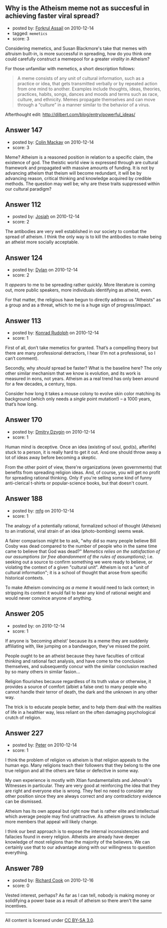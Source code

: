 ## Why is the Atheism meme not as succesful in achieving faster viral spread?

- posted by: [Forkrul Assail](https://stackexchange.com/users/-1/86-forkrul-assail) on 2010-12-14
- tagged: `memetics`
- score: 3

Considering memetics, and Susan Blackmore's take that memes with altruism built-in, is more successful in spreading, how do you think one could carefully construct a memepool for a greater *virality* in Atheism?

For those unfamiliar with memetics, a short description follows:

>A meme consists of any unit of cultural information, such as a practice or idea, that gets transmitted verbally or by repeated action from one mind to another. Examples include thoughts, ideas, theories, practices, habits, songs, dances and moods and terms such as race, culture, and ethnicity. Memes propagate themselves and can move through a “culture” in a manner similar to the behavior of a virus.

Afterthought edit: http://dilbert.com/blog/entry/powerful_ideas/


## Answer 147

- posted by: [Colin Mackay](https://stackexchange.com/users/-1/30-colin-mackay) on 2010-12-14
- score: 3

Meme? Atheism is a reasoned position in relation to a specific claim, the existence of god. The theistic world view is expressed through are cultural framework and propagated with massive amounts of funding. It is not by advancing atheism that theism will become redundant, it will be by advancing reason, critical thinking and knowledge acquired by credible methods. The question may well be; why are these traits suppressed within our cultural paradigm?


## Answer 112

- posted by: [Josiah](https://stackexchange.com/users/-1/88-josiah) on 2010-12-14
- score: 2

The antibodies are very well established in our society to combat the spread of atheism. I think the only way is to kill the antibodies to make being an atheist more socially acceptable.


## Answer 124

- posted by: [Dylan](https://stackexchange.com/users/-1/109-dylan) on 2010-12-14
- score: 2

It *appears* to me to be spreading rather quickly. More literature is coming out, more public speakers, more individuals identifying as atheist, even.

For that matter, the religious have begun to directly address us "Atheists" as a group and as a threat, which to me is a huge sign of progress/impact.


## Answer 113

- posted by: [Konrad Rudolph](https://stackexchange.com/users/-1/82-konrad-rudolph) on 2010-12-14
- score: 1

First of all, don’t take memetics for granted. That’s a compelling theory but there are many professional detractors, I hear (I’m not a professional, so I can’t comment).

Secondly, why *should* spread be faster? What is the baseline here? The only other similar mechanism that we know is evolution, and its work is measured in eons, not years. Atheism as a real trend has only been around for a few decades, a century, tops.

Consider how long it takes a mouse colony to evolve skin color matching its background (which only needs a *single* point mutation!) – a 1000 years, that’s how long.


## Answer 170

- posted by: [Dmitry Dzygin](https://stackexchange.com/users/-1/119-dmitry-dzygin) on 2010-12-14
- score: 1

Human mind is deceptive. Once an idea (existing of soul, god(s), afterlife) stuck to a person, it is really hard to get it out. And one should throw away a lot of ideas away before becoming a skeptic.

From the other point of view, there're organizations (even governments) that benefits from spreading religion ideas. And, of course, you will get no profit for spreading rational thinking. Only if you're selling some kind of funny anti-clerical t-shirts or popular-science books, but that doesn't count.


## Answer 188

- posted by: [mfg](https://stackexchange.com/users/-1/135-mfg) on 2010-12-14
- score: 1

The analogy of a potentially rational, formalized school of thought (Atheism) to an irrational, viral strain of an idea (photo-bombing) seems weak. 

A fairer comparison might be to ask, "why did so many people believe Bill Cosby was dead compared to the number of people who in the same time came to believe that God was dead?" *Memetics relies on the satisfaction of our assumptions (or free abandonment of the rules of assumptions)*; i.e. seeking out a source to confirm something we were ready to believe, or violating the context of a given "cultural unit". Atheism is not a "unit of cultural information"; it is a school of thought that arose from specific historical contexts.

To make Atheism convincing *as a meme* it would need to lack context; in stripping its context it would fail to bear any kind of rational weight and would never convince anyone of anything.




## Answer 205

- posted by: [](https://stackexchange.com/users/-1/158-user158) on 2010-12-14
- score: 1

If anyone is 'becoming atheist' because its a meme they are suddenly affiliating with, like jumping on a bandwagon, they've missed the point.

People ought to be an atheist because they have faculties of critical thinking and rational fact analysis, and have come to the conclusion themselves, and subsequently concur with the similar conclusion reached by so many others in similar fasion...

Religion flourishes because regardless of its truth value or otherwise, it provides a source of comfort (albiet a false one) to many people who cannot handle their terror of death, the dark and the unknown in any other way. 

The trick is to educate people better, and to help them deal with the realities of life in a healthier way, less reliant on the often damaging psychological crutch of religion. 


## Answer 227

- posted by: [Peter](https://stackexchange.com/users/-1/168-peter) on 2010-12-14
- score: 1

I think the problem of religion vs atheism is that religion appeals to the human ego. Many religions teach their followers that they belong to the one true religion and all the others are false or defective in some way.

My own experience is mostly with Xtian fundamentalists and Jehovah's Witnesses in particular. They are very good at reinforcing the idea that they are right and everyone else is wrong. They feel no need to consider any other position since they are always correct and any contradictory evidence can be dismissed.

Atheism has its own appeal but right now that is rather elite and intellectual which average people may find unattractive. As atheism grows to include more members that appeal will likely change.

I think our best approach is to expose the internal inconsistencies and fallacies found in every religion. Atheists are already have deeper knowledge of most religions than the majority of the believers. We can certainly use that to our advantage along with our willingness to question everything. 



## Answer 789

- posted by: [Richard Cook](https://stackexchange.com/users/-1/65-richard-cook) on 2010-12-16
- score: 0

Vested interest, perhaps? As far as I can tell, nobody is making money or solidifying a power base as a result of atheism so there aren't the same incentives.




---

All content is licensed under [CC BY-SA 3.0](https://creativecommons.org/licenses/by-sa/3.0/).
